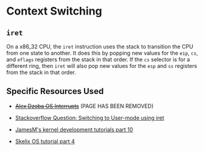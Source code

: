 # Context Switching

## `iret`

On a x86\_32 CPU, the `iret` instruction uses the stack to transition the CPU from one state to another. It does this by popping new values for the `eip`, `cs`, and `eflags` registers from the stack in that order. If the `cs` selector is for a different ring, then `iret` will also pop new values for the `esp` and `ss` registers from the stack in that order.

## Specific Resources Used

- [~~Alex Dzoba OS Interrupts~~](https://alex.dzyoba.com/lib/os-interrupts/) (PAGE HAS BEEN REMOVED)

- [Stackoverflow Question: Switching to User-mode using iret](https://stackoverflow.com/questions/6892421/switching-to-user-mode-using-iret)

- [JamesM's kernel development tutorials part 10](https://web.archive.org/web/20160326062442/http://jamesmolloy.co.uk/tutorial\_html/10.-User%20Mode.html)

- [Skelix OS tutorial part 4](http://skelix.net/skelixos/tutorial04\_en.html)
 
